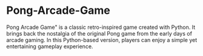 # Pong-Arcade-Game
Pong Arcade Game" is a classic retro-inspired game created with Python. It brings back the nostalgia of the original Pong game from the early days of arcade gaming. In this Python-based version, players can enjoy a simple yet entertaining gameplay experience.
